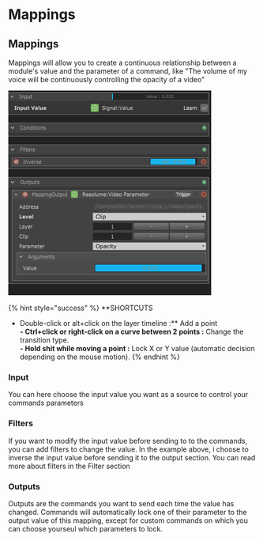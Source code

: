 # Mappings

## Mappings

Mappings will allow you to create a continuous relationship between a module's value and the parameter of a command, like "The volume of my voice will be continuously controlling the opacity of a video"

![](../.gitbook/assets/mapping.gif)

{% hint style="success" %}
**SHORTCUTS  
- Double-click or alt+click on the layer timeline :** Add a point  
**-  Ctrl+click or right-click on a curve between 2 points :** Change the transition type.  
**- Hold shit while moving a point :** Lock X or Y value \(automatic decision depending on the mouse motion\).
{% endhint %}



### Input

You can here choose the input value you want as a source to control your commands parameters

### Filters

If you want to modify the input value before sending to to the commands, you can add filters to change the value. In the example above, i choose to inverse the input value before sending it to the output section. You can read more about filters in the Filter section

### Outputs

Outputs are the commands you want to send each time the value has changed. Commands will automatically lock one of their parameter to the output value of this mapping, except for custom commands on which you can choose yourseul which parameters to lock.

